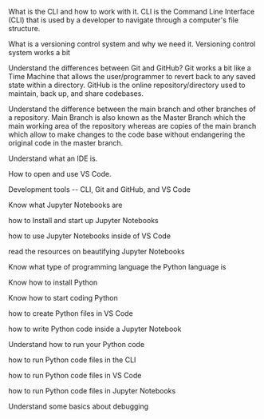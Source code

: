 What is the CLI and how to work with it.
CLI is the Command Line Interface (CLI) that is used by a developer to navigate through a computer's file structure.

What is a versioning control system and why we need it.
Versioning control system works a bit 

Understand the differences between Git and GitHub?
Git works a bit like a Time Machine that allows the user/programmer to revert back to any saved state within a directory. GitHub is the online repository/directory used to maintain, back up, and share codebases.

Understand the difference between the main branch and other branches of a repository.
Main Branch is also known as the Master Branch which the main working area of the repository whereas are copies of the main branch which allow to make changes to the code base without endangering the original code in the master branch.

Understand what an IDE is.

How to open and use VS Code.

Development tools -- CLI, Git and GitHub, and VS Code

Know what Jupyter Notebooks are

how to Install and start up Jupyter Notebooks

how to use Jupyter Notebooks inside of VS Code

read the resources on beautifying Jupyter Notebooks

Know what type of programming language the Python language is

Know how to install Python

Know how to start coding Python

how to create Python files in VS Code

how to write Python code inside a Jupyter Notebook

Understand how to run your Python code

how to run Python code files in the CLI

how to run Python code files in VS Code

how to run Python code files in Jupyter Notebooks

Understand some basics about debugging
